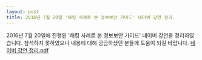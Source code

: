 ```yaml
---
layout: post
title: 2016년 7월 20일 '해킹 사례로 본 정보보안 가이드' 네이버 강연 정리.
---
```


2016년 7월 20일에 진행된 '해킹 사례로 본 정보보안 가이드' 네이버 강연을 정리하였습니다. 참석하지 못하였으나 내용에 대해 궁금하셨던 분들께 도움이 되길 바랍니다.
[네이버 강연 정리.pdf](https://github.com/bongbongco/bongbongco.github.io/blob/master/_asset/2016.07.20%20네이버%20강연%20정리.pdf)